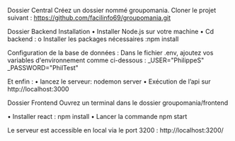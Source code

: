 Dossier Central
Créez un dossier nommé groupomania. 
Cloner le projet suivant :  https://github.com/facilinfo69/groupomania.git

Dossier Backend
Installation
•	Installer Node.js sur votre machine
•	Cd backend :
	o	Installer les packages nécessaires :npm install

Configuration de la base de données :
Dans le fichier .env, ajoutez vos variables d'environnement comme ci-dessous :
_USER="PhilippeS"
_PASSWORD="PhilTest"

Et enfin :
•	lancez le serveur: nodemon server
•	Exécution de l’api sur http://localhost:3000


Dossier Frontend
Ouvrez un terminal dans le dossier groupomania/frontend

•	Installer react : npm install 
•	Lancer la commande npm start

Le serveur est accessible en local via le port 3200 : http://localhost:3200/


